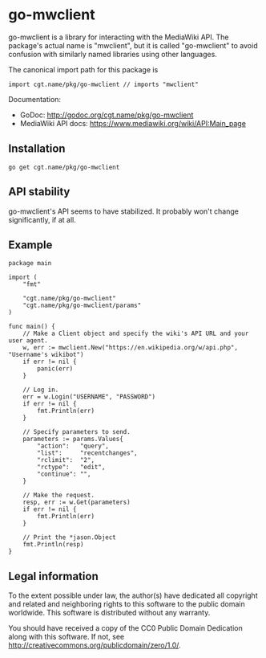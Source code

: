 # go-mwclient

go-mwclient is a library for interacting with the MediaWiki API. The package's
actual name is "mwclient", but it is called "go-mwclient" to avoid confusion
with similarly named libraries using other languages.

The canonical import path for this package is

    import cgt.name/pkg/go-mwclient // imports "mwclient"

Documentation:
- GoDoc: http://godoc.org/cgt.name/pkg/go-mwclient
- MediaWiki API docs: https://www.mediawiki.org/wiki/API:Main_page

## Installation

    go get cgt.name/pkg/go-mwclient

## API stability

go-mwclient's API seems to have stabilized. It probably won't change significantly,
if at all.

## Example

    package main

    import (
        "fmt"

        "cgt.name/pkg/go-mwclient"
        "cgt.name/pkg/go-mwclient/params"
    )

    func main() {
        // Make a Client object and specify the wiki's API URL and your user agent.
        w, err := mwclient.New("https://en.wikipedia.org/w/api.php", "Username's wikibot")
        if err != nil {
            panic(err)
        }

        // Log in.
        err = w.Login("USERNAME", "PASSWORD")
        if err != nil {
            fmt.Println(err)
        }

        // Specify parameters to send.
        parameters := params.Values{
            "action":   "query",
            "list":     "recentchanges",
            "rclimit":  "2",
            "rctype":   "edit",
            "continue": "",
        }

        // Make the request.
        resp, err := w.Get(parameters)
        if err != nil {
            fmt.Println(err)
        }

        // Print the *jason.Object
        fmt.Println(resp)
    }

## Legal information

To the extent possible under law, the author(s) have dedicated all copyright and
related and neighboring rights to this software to the public domain worldwide.
This software is distributed without any warranty.

You should have received a copy of the CC0 Public Domain Dedication along with
this software. If not, see http://creativecommons.org/publicdomain/zero/1.0/.
